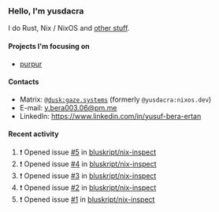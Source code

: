 ### Hello, I'm yusdacra

I do Rust, Nix / NixOS and [other stuff](https://gaze.systems/).

#### Projects I'm focusing on

- [purpur](https://github.com/harmony-development/purpur)

#### Contacts

- Matrix: [`@dusk:gaze.systems`](https://matrix.to/#/@dusk:gaze.systems) (formerly `@yusdacra:nixos.dev`)
- E-mail: y.bera003.06@pm.me
- LinkedIn: https://www.linkedin.com/in/yusuf-bera-ertan

#### Recent activity

<!--START_SECTION:activity-->
1. ❗ Opened issue [#5](https://github.com/bluskript/nix-inspect/issues/5) in [bluskript/nix-inspect](https://github.com/bluskript/nix-inspect)
2. ❗ Opened issue [#4](https://github.com/bluskript/nix-inspect/issues/4) in [bluskript/nix-inspect](https://github.com/bluskript/nix-inspect)
3. ❗ Opened issue [#3](https://github.com/bluskript/nix-inspect/issues/3) in [bluskript/nix-inspect](https://github.com/bluskript/nix-inspect)
4. ❗ Opened issue [#2](https://github.com/bluskript/nix-inspect/issues/2) in [bluskript/nix-inspect](https://github.com/bluskript/nix-inspect)
5. ❗ Opened issue [#1](https://github.com/bluskript/nix-inspect/issues/1) in [bluskript/nix-inspect](https://github.com/bluskript/nix-inspect)
<!--END_SECTION:activity-->
